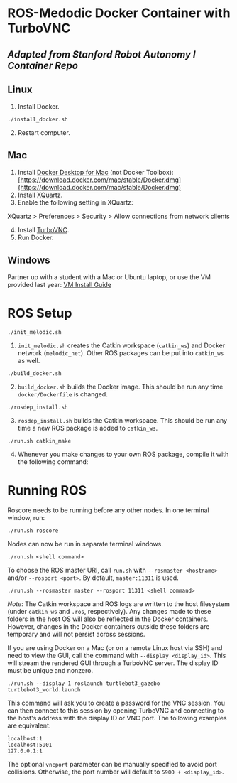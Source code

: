 # ROS-Medodic Docker Container with TurboVNC

## *Adapted from Stanford Robot Autonomy I Container Repo*

## Linux

1. Install Docker.
```
./install_docker.sh
```
2. Restart computer.

## Mac

1. Install [Docker Desktop for Mac](https://docs.docker.com/docker-for-mac/install/) (not Docker Toolbox):
[https://download.docker.com/mac/stable/Docker.dmg](https://download.docker.com/mac/stable/Docker.dmg)
2. Install [XQuartz](https://www.xquartz.org).
3. Enable the following setting in XQuartz:

XQuartz > Preferences > Security > Allow connections from network clients

4. Install [TurboVNC](https://sourceforge.net/projects/turbovnc/files/).
5. Run Docker.

## Windows

Partner up with a student with a Mac or Ubuntu laptop, or use the VM provided
last year: [VM Install Guide](https://docs.google.com/document/d/1ley_pauriyx0PrH8XYfkIrZwXnL3s-xBQvcUY6RE02I/edit?usp=sharing)

# ROS Setup

```
./init_melodic.sh
```
1. `init_melodic.sh` creates the Catkin workspace (`catkin_ws`) and Docker network
   (`melodic_net`). Other ROS packages can be put into `catkin_ws` as well.

```
./build_docker.sh
```

2. `build_docker.sh` builds the Docker image. This should be run any time `docker/Dockerfile` is changed.

```
./rosdep_install.sh
```
3. `rosdep_install.sh` builds the Catkin workspace. This should be run any time a new ROS package is added to `catkin_ws`.

```
./run.sh catkin_make
```


4. Whenever you make changes to your own ROS package, compile it with the
   following command:

# Running ROS

Roscore needs to be running before any other nodes. In one terminal window, run:
```
./run.sh roscore
```

Nodes can now be run in separate terminal windows.
```
./run.sh <shell command>
```

To choose the ROS master URI, call `run.sh` with `--rosmaster <hostname>` and/or
`--rosport <port>`. By default, `master:11311` is used.
```
./run.sh --rosmaster master --rosport 11311 <shell command>
```

*Note*: The Catkin workspace and ROS logs are written to the host filesystem (under
`catkin_ws` and `.ros`, respectively). Any changes made to these folders in the
host OS will also be reflected in the Docker containers. However, changes in the
Docker containers outside these folders are temporary and will not persist
across sessions.

If you are using Docker on a Mac (or on a remote Linux host via SSH) and need to
view the GUI, call the command with `--display <display_id>`. This will stream
the rendered GUI through a TurboVNC server. The display ID must be unique and
nonzero.
```
./run.sh --display 1 roslaunch turtlebot3_gazebo turtlebot3_world.launch
```
This command will ask you to create a password for the VNC session. You can then
connect to this session by opening TurboVNC and connecting to the host's address
with the display ID or VNC port. The following examples are equivalent:
```
localhost:1
localhost:5901
127.0.0.1:1
```
The optional `vncport` parameter can be manually specified to avoid port
collisions. Otherwise, the port number will default to `5900 + <display_id>`.
